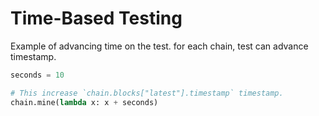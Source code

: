 # Time-Based Testing

Example of advancing time on the test. for each chain, test can advance timestamp.

```python
seconds = 10

# This increase `chain.blocks["latest"].timestamp` timestamp.
chain.mine(lambda x: x + seconds)
```
